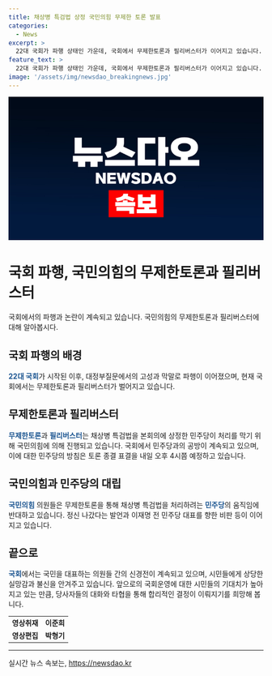 ```yaml
---
title: 채상병 특검법 상정 국민의힘 무제한 토론 발표
categories:
  - News
excerpt: >
  22대 국회가 파행 상태인 가운데, 국회에서 무제한토론과 필리버스터가 이어지고 있습니다. 채상병 특검법 상정을 둘러싼 민주당과 국민의힘 간 공방이 계속되고 있는 가운데, 국민의힘 의원들은 무제한 토론을 계속하고 있습니다. 이에 대해 민주당은 표현과 행동을 비판하고, 내일 오후 4시쯤 토론 종결 표결을 하고 채상병 특검법을 처리할 예정입니다.
feature_text: >
  22대 국회가 파행 상태인 가운데, 국회에서 무제한토론과 필리버스터가 이어지고 있습니다. 채상병 특검법 상정을 둘러싼 민주당과 국민의힘 간 공방이 계속되고 있는 가운데, 국민의힘 의원들은 무제한 토론을 계속하고 있습니다. 이에 대해 민주당은 표현과 행동을 비판하고, 내일 오후 4시쯤 토론 종결 표결을 하고 채상병 특검법을 처리할 예정입니다.
image: '/assets/img/newsdao_breakingnews.jpg'
---
```


<p><img src="/assets/img/newsdao_breakingnews.jpg" alt="firstkoreanews 속보" /></p>

<h1>국회 파행, 국민의힘의 무제한토론과 필리버스터</h1>

<p data-ke-size="size16">국회에서의 파행과 논란이 계속되고 있습니다. 국민의힘의 무제한토론과 필리버스터에 대해 알아봅시다.</p>

<h2>국회 파행의 배경</h2>

<p><b><span style="color: #1a5490;">22대 국회</span></b>가 시작된 이후, 대정부질문에서의 고성과 막말로 파행이 이어졌으며, 현재 국회에서는 무제한토론과 필리버스터가 벌어지고 있습니다.</p>

<h2>무제한토론과 필리버스터</h2>

<p><b><span style="color: #1a5490;">무제한토론</span></b>과 <b><span style="color: #1a5490;">필리버스터</span></b>는 채상병 특검법을 본회의에 상정한 민주당이 처리를 막기 위해 국민의힘에 의해 진행되고 있습니다. 국회에서 민주당과의 공방이 계속되고 있으며, 이에 대한 민주당의 방침은 토론 종결 표결을 내일 오후 4시쯤 예정하고 있습니다.</p>

<h2>국민의힘과 민주당의 대립</h2>

<p><b><span style="color: #1a5490;">국민의힘</span></b> 의원들은 무제한토론을 통해 채상병 특검법을 처리하려는 <b><span style="color: #1a5490;">민주당</span></b>의 움직임에 반대하고 있습니다. 정신 나갔다는 발언과 이재명 전 민주당 대표를 향한 비판 등이 이어지고 있습니다.</p>

<h2>끝으로</h2>

<p><b><span style="color: #1a5490;">국회</span></b>에서는 국민을 대표하는 의원들 간의 신경전이 계속되고 있으며, 시민들에게 상당한 실망감과 불신을 안겨주고 있습니다. 앞으로의 국회운영에 대한 시민들의 기대치가 높아지고 있는 만큼, 당사자들의 대화와 타협을 통해 합리적인 결정이 이뤄지기를 희망해 봅니다.</p>

<table>
  <tr>
    <td style="text-align: center; height: 17px;"><b>영상취재</b></td>
    <td style="text-align: center; height: 17px;"><b>이준희</b></td>
  </tr>
  <tr>
    <td style="text-align: center; height: 17px;"><b>영상편집</b></td>
    <td style="text-align: center; height: 17px;"><b>박형기</b></td>
  </tr>
</table>

<hr>
실시간 뉴스 속보는, <a href="https://newsdao.kr" rel="dofollow">https://newsdao.kr</a>


